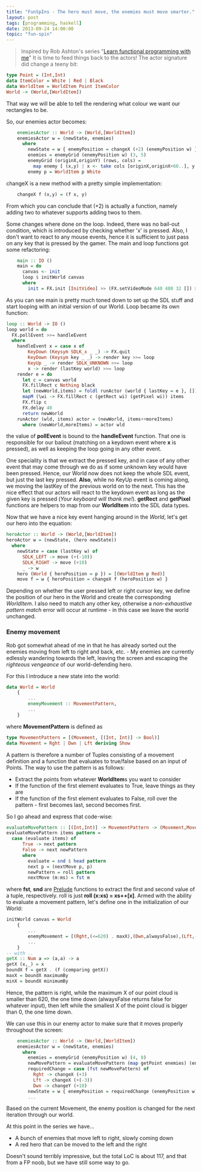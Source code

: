 ```yaml
---
title: "FunSpIns - The hero must move, the enemies must move smarter."
layout: post
tags: [programming, haskell]
date: 2013-09-24 14:00:00
topic: "fun-spin"
---
```


<TopicToc topicId="fun-spin" header="Functional space-invaders series" />

> Inspired by Rob Ashton's series "[Learn functional programming with me][1]"
It is time to feed things back to the actors! The actor signature did change a teeny bit:

```haskell
type Point = (Int,Int)
data ItemColor = White | Red | Black
data WorldItem = WorldItem Point ItemColor
World -> (World,[WorldItem])
```

That way we will be able to tell the rendering what colour we want our rectangles to be.

So, our enemies actor becomes:

```haskell
    enemiesActor :: World -> (World,[WorldItem])
    enemiesActor w = (newState, enemies)
      where
        newState = w { enemyPosition = changeX (+2) (enemyPosition w) }
        enemies = enemyGrid (enemyPosition w) (3, 5)
        enemyGrid (originX,originY) (rows, cols) = 
          map enemy [ (x,y) | x <- take cols [originX,originX+60..], y <- take rows [originY,originY+30..]]
        enemy p = WorldItem p White
```

changeX is a new method with a pretty simple implementation:

```haskell
    changeX f (x,y) = (f x, y)
```

From which you can conclude that (+2) is actually a function, namely adding two to whatever supports adding twos to them.

Some changes where done on the loop. Indeed, there was no bail-out condition, which is introduced by checking whether 'x' is pressed.
Also, I don't want to react to any mouse events, hence it is sufficient to just pass on any key that is pressed by the gamer. The main and loop functions got some refactoring:

```haskell
    main :: IO ()
    main = do
      canvas <- init
      loop $ initWorld canvas
      where
        init = FX.init [InitVideo] >> (FX.setVideoMode 640 480 32 []) >> FX.getVideoSurface
```

As you can see main is pretty much toned down to set up the SDL stuff and start looping with an initial version of our World. Loop became its own function:

```haskell
loop :: World -> IO ()
loop world = do
  FX.pollEvent >>= handleEvent
  where
    handleEvent x = case x of
        KeyDown (Keysym SDLK_x _ _) -> FX.quit
        KeyDown (Keysym key _ _) -> render key >>= loop
        KeyUp _ -> render SDLK_UNKNOWN >>= loop
        x -> render (lastKey world) >>= loop
    render e = do
      let c = canvas world
      FX.fillRect c Nothing black
      let (newWorld,items) = foldl runActor (world { lastKey = e }, []) $ actors world
      mapM (\wi -> FX.fillRect c (getRect wi) (getPixel wi)) items
      FX.flip c
      FX.delay 40
      return newWorld
    runActor (wld, items) actor = (newWorld, items++moreItems)
      where (newWorld,moreItems) = actor wld
```

the value of **pollEvent** is bound to the **handleEvent** function. That one is responsible for our bailout (matching on a keydown event where **x** is pressed), as well as keeping the loop going in any other event. 

One speciality is that we extract the pressed key, and in case of any other event that may come through we do as if some unknown key would have been pressed. Hence, our World now does not keep the whole SDL event, but just the last key pressed. **Also**, while no KeyUp event is coming along, we moving the lastKey of the previous  world on to the next. This has the nice effect that our actors will react to the keydown event as long as the given key is pressed (*Your keyboard will thank me!*). **getRect** and **getPixel** functions are helpers to map from our **WorldItem** into the SDL data types.

Now that we have a nice key event hanging around in the *World*, let's get our hero into the equation:

```haskell
heroActor :: World -> (World,[WorldItem])
heroActor w = (newState, (hero newState))
  where
    newState = case (lastKey w) of
      SDLK_LEFT -> move (+(-10))
      SDLK_RIGHT -> move (+10)
      _ -> w
    hero (World { heroPosition = p }) = [(WorldItem p Red)]
    move f = w { heroPosition = changeX f (heroPosition w) }
```

Depending on whether the user pressed left or right cursor key, we define the position of our hero in the World and create the corresponding *WorldItem*. I also need to match any other key, otherwise a *non-exhaustive pattern match* error will occur at runtime -  in this case we leave the world unchanged.

### Enemy movement

Rob got somewhat ahead of me in that he has already sorted out the enemies moving from left to right and back, etc. - My enemies are currently edlessly wandering towards the left, leaving the screen and escaping the *righteous vengeance* of our world-defending hero.

For this I introduce a new state into the world:

```haskell
data World = World 
    {
        ...
        enemyMovement :: MovementPattern,
        ...
    }
```

where **MovementPattern** is defined as 

```haskell
type MovementPattern = [(Movement, [(Int, Int)] -> Bool)]
data Movement = Rght | Dwn | Lft deriving Show
```

A pattern is therefore a number of Tuples consisting of a movement definition and a function that evaluates to true/false based on an input of Points. The way to use the pattern is as follows:

* Extract the points from whatever **WorldItem**s you want to consider
* If the function of the first element evaluates to True, leave things as they are
* If the function of the first element evaluates to False, roll over the pattern - first becomes last, second becomes first.

So I go ahead and express that code-wise:

```haskell
evaluateMovePattern :: [(Int,Int)] -> MovementPattern -> (Movement,MovementPattern)
evaluateMovePattern items pattern = 
  case (evaluate items) of
      True -> next pattern
      False -> next newPattern
      where 
        evaluate = snd $ head pattern
        next p = (nextMove p, p)
        newPattern = roll pattern
        nextMove (m:ms) = fst m
```

where **fst**, **snd** are [Prelude][2] functions to extract the first and second value of a tuple, respectively. roll is just **roll (x:xs) = xs++[x]**.
Armed with the ability to evaluate a movement pattern, let's define one in the initialization of our World:

```haskell
initWorld canvas = World 
    { 
        ... 
        enemyMovement = [(Rght,(<=620) . maxX),(Dwn,alwaysFalse),(Lft,(>=0) . minX),(Dwn,alwaysFalse)],
        ...
    }
-- with ..
getX :: Num a => (a,a) -> a
getX (x,_) = x
boundX f = getX . (f (comparing getX))
maxX = boundX maximumBy
minX = boundX minimumBy
```

Hence, the pattern is right, while the maximum X of our point cloud is smaller than 620, the one time down (alwaysFalse returns false for whatever input), then left while the smallest X of the point cloud is bigger than 0, the one time down.

We can use this in our enemy actor to make sure that it moves properly throughout the screen:

```haskell
    enemiesActor :: World -> (World,[WorldItem])
    enemiesActor w = (newState, enemies)
      where
        enemies = enemyGrid (enemyPosition w) (4, 8)
        newMovePattern = evaluateMovePattern (map getPoint enemies) (enemyMovement w)
        requiredChange = case (fst newMovePattern) of
          Rght -> changeX (+3)
          Lft -> changeX (+(-3))
          Dwn -> changeY (+10)
        newState = w { enemyPosition = requiredChange (enemyPosition w), enemyMovement = snd newMovePattern }
        ...
```

Based on the current Movement, the enemy position is changed for the next iteration through our world.

At this point in the series we have...

* A bunch of enemies that move left to right, slowly coming down
* A red hero that can be moved to the left and the right

Doesn't sound terribly impressive, but the total LoC is about 117, and that from a FP noob, but we have still some way to go.


  [1]: http://codeofrob.com/entries/learn-functional-programming-with-me---keyboard-input-for-our-red-square.html
  [2]: http://www.haskell.org/ghc/docs/latest/html/libraries/base/Prelude.html